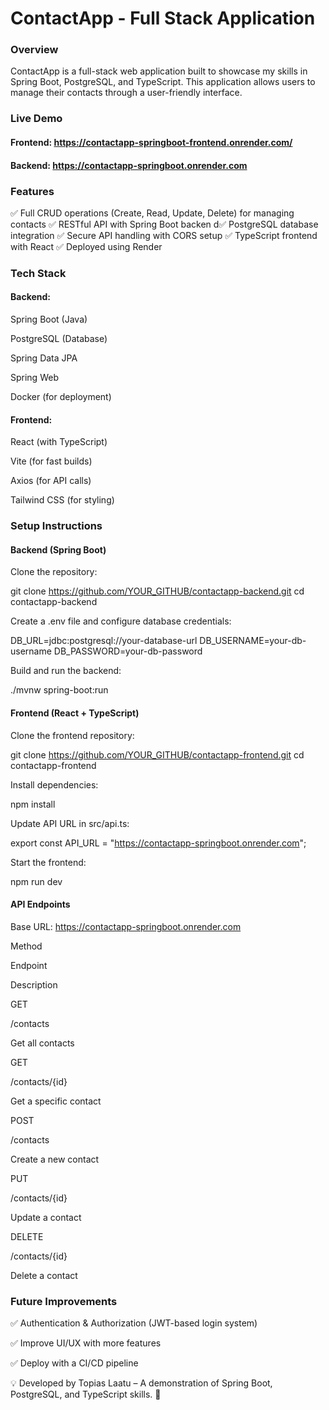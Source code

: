 # ContactApp - Full Stack Application

### Overview

ContactApp is a full-stack web application built to showcase my skills in Spring Boot, PostgreSQL, and TypeScript. This application allows users to manage their contacts through a user-friendly interface.

### Live Demo

#### Frontend: https://contactapp-springboot-frontend.onrender.com/

#### Backend: https://contactapp-springboot.onrender.com

### Features

✅ Full CRUD operations (Create, Read, Update, Delete) for managing contacts
✅ RESTful API with Spring Boot backen
d✅ PostgreSQL database integration
✅ Secure API handling with CORS setup
✅ TypeScript frontend with React
✅ Deployed using Render

### Tech Stack

#### Backend:

Spring Boot (Java)

PostgreSQL (Database)

Spring Data JPA

Spring Web

Docker (for deployment)

#### Frontend:

React (with TypeScript)

Vite (for fast builds)

Axios (for API calls)

Tailwind CSS (for styling)

### Setup Instructions

#### Backend (Spring Boot)

Clone the repository:

git clone https://github.com/YOUR_GITHUB/contactapp-backend.git
cd contactapp-backend

Create a .env file and configure database credentials:

DB_URL=jdbc:postgresql://your-database-url
DB_USERNAME=your-db-username
DB_PASSWORD=your-db-password

Build and run the backend:

./mvnw spring-boot:run

#### Frontend (React + TypeScript)

Clone the frontend repository:

git clone https://github.com/YOUR_GITHUB/contactapp-frontend.git
cd contactapp-frontend

Install dependencies:

npm install

Update API URL in src/api.ts:

export const API_URL = "https://contactapp-springboot.onrender.com";

Start the frontend:

npm run dev

#### API Endpoints

Base URL: https://contactapp-springboot.onrender.com

Method

Endpoint

Description

GET

/contacts

Get all contacts

GET

/contacts/{id}

Get a specific contact

POST

/contacts

Create a new contact

PUT

/contacts/{id}

Update a contact

DELETE

/contacts/{id}

Delete a contact

### Future Improvements

✅ Authentication & Authorization (JWT-based login system)

✅ Improve UI/UX with more features

✅ Deploy with a CI/CD pipeline

💡 Developed by Topias Laatu – A demonstration of Spring Boot, PostgreSQL, and TypeScript skills. 🚀
